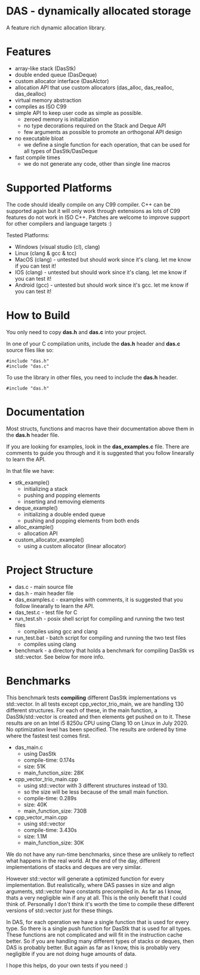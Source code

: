 # DAS - dynamically allocated storage

A feature rich dynamic allocation library.

# Features
- array-like stack (DasStk)
- double ended queue (DasDeque)
- custom allocator interface (DasAlctor)
- allocation API that use custom allocators (das_alloc, das_realloc, das_dealloc)
- virtual memory abstraction
- compiles as ISO C99
- simple API to keep user code as simple as possible.
	- zeroed memory is initialization
	- no type decorations required on the Stack and Deque API
	- few arguments as possible to promote an orthogonal API design
- no executable bloat
	- we define a single function for each operation, that can be used for all types of DasStk/DasDeque
- fast compile times
	- we do not generate any code, other than single line macros

# Supported Platforms
The code should ideally compile on any C99 compiler. C++ can be supported again but
it will only work through extensions as lots of C99 features do not work in ISO C++.
Patches are welcome to improve support for other compilers and language targets :)

Tested Platforms:
- Windows (visual studio (cl), clang)
- Linux (clang & gcc & tcc)
- MacOS (clang) - untested but should work since it's clang. let me know if you can test it!
- IOS (clang) - untested but should work since it's clang. let me know if you can test it!
- Android (gcc) - untested but should work since it's gcc. let me know if you can test it!

# How to Build

You only need to copy **das.h** and **das.c** into your project.

In one of your C compilation units, include the **das.h** header and **das.c** source files like so:

```
#include "das.h"
#include "das.c"
```

To use the library in other files, you need to include the **das.h** header.

```
#include "das.h"
```

# Documentation

Most structs, functions and macros have their documentation above them in the **das.h** header file.

If you are looking for examples, look in the **das_examples.c** file. There are comments to guide you through and it is suggested that you follow linearally to learn the API.<br>

In that file we have:
- stk_example()
	- initializing a stack
	- pushing and popping elements
	- inserting and removing elements
- deque_example()
	- initializing a double ended queue
	- pushing and popping elements from both ends
- alloc_example()
	- allocation API
- custom_allocator_example()
	- using a custom allocator (linear allocator)

# Project Structure

- das.c - main source file
- das.h - main header file
- das_examples.c - examples with comments, it is suggested that you follow linearally to learn the API.
- das_test.c - test file for C
- run_test.sh - posix shell script for compiling and running the two test files
	- compiles using gcc and clang
- run_test.bat - batch script for compiling and running the two test files
	- compiles using clang
- benchmark - a directory that holds a benchmark for compiling DasStk vs std::vector. See below for more info.

# Benchmarks
This benchmark tests **compiling** different DasStk implementations vs std::vector. In all tests except cpp_vector_trio_main, we are handling 130 different structures. For each of these, in the main function, a DasStk/std::vector is created and then elements get pushed on to it. These results are on an Intel i5 8250u CPU using Clang 10 on Linux in July 2020. No optimization level has been specified. The results are ordered by time where the fastest test comes first.

- das_main.c
	- using DasStk
	- compile-time: 0.174s
	- size: 51K
	- main_function_size: 28K
- cpp_vector_trio_main.cpp
	- using std::vector with 3 different structures instead of 130.
	- so the size will be less because of the small main function.
	- compile-time: 0.289s
	- size: 40K
	- main_function_size: 730B
- cpp_vector_main.cpp
	- using std::vector
	- compile-time: 3.430s
	- size: 1.1M
	- main_function_size: 30K

We do not have any run-time benchmarks, since these are unlikely to reflect what happens in the real world. At the end of the day, different implementations of stacks and deques are very similar.

However std::vector will generate a optimized function for every implementation. But realistically, where DAS passes in size and align arguments, std::vector have constants precompiled in. As far as I know, thats a very negligible win if any at all. This is the only benefit that I could think of. Personally I don't think it's worth the time to compile these different versions of std::vector just for these things.

In DAS, for each operation we have a single function that is used for every type. So there is a single push function for DasStk that is used for all types. These functions are not complicated and will fit in the instruction cache better. So if you are handling many different types of stacks or deques, then DAS is probably better. But again as far as I know, this is probably very negligible if you are not doing huge amounts of data.

I hope this helps, do your own tests if you need :)


